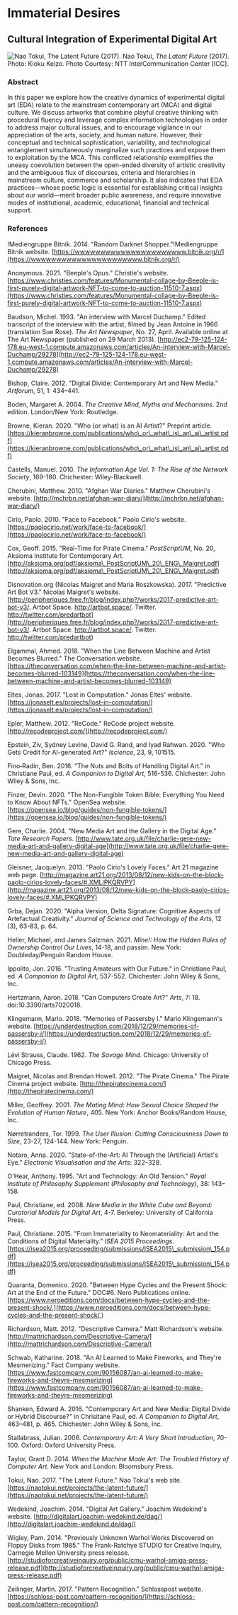 # Immaterial Desires
## Cultural Integration of Experimental Digital Art

![Nao Tokui, The Latent Future (2017).](https://dejangrba.github.io/immaterial-desires/Nao-Tokui-2017-The-Latent-Future.jpg)
Nao Tokui, _The Latent Future_ (2017). Photo: Kioku Keizo. Photo Courtesy: NTT InterCommunication Center [ICC].

### Abstract
In this paper we explore how the creative dynamics of experimental digital art (EDA) relate to the mainstream contemporary art (MCA) and digital culture. We discuss artworks that combine playful creative thinking with procedural fluency and leverage complex information technologies in order to address major cultural issues, and to encourage vigilance in our appreciation of the arts, society, and human nature. However, their conceptual and technical sophistication, variability, and technological entanglement simultaneously marginalize such practices and expose them to exploitation by the MCA. This conflicted relationship exemplifies the uneasy coevolution between the open-ended diversity of artistic creativity and the ambiguous flux of discourses, criteria and hierarchies in mainstream culture, commerce and scholarship. It also indicates that EDA practices—whose poetic logic is essential for establishing critical insights about our world—merit broader public awareness, and require innovative modes of institutional, academic, educational, financial and technical support.

### References

!Mediengruppe Bitnik. 2014. &quot;Random Darknet Shopper.&quot;!Mediengruppe Bitnik website. [https://wwwwwwwwwwwwwwwwwwwwww.bitnik.org/r/](https://wwwwwwwwwwwwwwwwwwwwww.bitnik.org/r/)

Anonymous. 2021. &quot;Beeple&#39;s Opus.&quot; Christie&#39;s website. [https://www.christies.com/features/Monumental-collage-by-Beeple-is-first-purely-digital-artwork-NFT-to-come-to-auction-11510-7.aspx](https://www.christies.com/features/Monumental-collage-by-Beeple-is-first-purely-digital-artwork-NFT-to-come-to-auction-11510-7.aspx)

Baudson, Michel. 1993. &quot;An interview with Marcel Duchamp.&quot; Edited transcript of the interview with the artist, filmed by Jean Antoine in 1966 (translation Sue Rose). _The Art Newspaper_, No. 27, April. Available online at The Art Newspaper (published on 29 March 2013). [http://ec2-79-125-124-178.eu-west-1.compute.amazonaws.com/articles/An-interview-with-Marcel-Duchamp/29278](http://ec2-79-125-124-178.eu-west-1.compute.amazonaws.com/articles/An-interview-with-Marcel-Duchamp/29278)

Bishop, Claire. 2012. &quot;Digital Divide: Contemporary Art and New Media.&quot; _Artforum_, 51, 1: 434–441.

Boden, Margaret A. 2004. _The Creative Mind, Myths and Mechanisms_. 2nd edition. London/New York: Routledge.

Browne, Kieran. 2020. &quot;Who (or what) is an AI Artist?&quot; Preprint article. [https://kieranbrowne.com/publications/who\_or\_what\_is\_an\_ai\_artist.pdf](https://kieranbrowne.com/publications/who\_or\_what\_is\_an\_ai\_artist.pdf)

Castells, Manuel. 2010. _The Information Age Vol. 1: The Rise of the Network Society_, 169-180. Chichester: Wiley-Blackwell.

Cherubini, Matthew. 2010. &quot;Afghan War Diaries.&quot; Matthew Cherubini&#39;s website. [http://mchrbn.net/afghan-war-diary/](http://mchrbn.net/afghan-war-diary/)

Cirio, Paolo. 2010. &quot;Face to Facebook.&quot; Paolo Cirio&#39;s website. [https://paolocirio.net/work/face-to-facebook/](https://paolocirio.net/work/face-to-facebook/)

Cox, Geoff. 2015. &quot;Real-Time for Pirate Cinema.&quot; _PostScriptUM_, No. 20, Aksioma Institute for Contemporary Art. [http://aksioma.org/pdf/aksioma\_PostScriptUM\_20\_ENG\_Maigret.pdf](http://aksioma.org/pdf/aksioma\_PostScriptUM\_20\_ENG\_Maigret.pdf)

Disnovation.org (Nicolas Maigret and Maria Roszkowska). 2017. &quot;Predictive Art Bot V3.&quot; Nicolas Maigret&#39;s website. [http://peripheriques.free.fr/blog/index.php?/works/2017-predictive-art-bot-v3/. Artbot Space. http://artbot.space/. Twitter. http://twitter.com/predartbot](http://peripheriques.free.fr/blog/index.php?/works/2017-predictive-art-bot-v3/. Artbot Space. http://artbot.space/. Twitter. http://twitter.com/predartbot)

Elgammal, Ahmed. 2018. &quot;When the Line Between Machine and Artist Becomes Blurred.&quot; The Conversation website. [https://theconversation.com/when-the-line-between-machine-and-artist-becomes-blurred-103149](https://theconversation.com/when-the-line-between-machine-and-artist-becomes-blurred-103149)

Eltes, Jonas. 2017. &quot;Lost in Computation.&quot; Jonas Eltes&#39; website. [https://jonaselt.es/projects/lost-in-computation/](https://jonaselt.es/projects/lost-in-computation/)

Epler, Matthew. 2012. &quot;ReCode.&quot; ReCode project website. [http://recodeproject.com/](http://recodeproject.com/)

Epstein, Ziv, Sydney Levine, David G. Rand, and Iyad Rahwan. 2020. &quot;Who Gets Credit for AI-generated Art?&quot; _Iscience_, 23, 9, 101515.

Fino‐Radin, Ben. 2016. &quot;The Nuts and Bolts of Handling Digital Art.&quot; in Christiane Paul, ed. _A Companion to Digital Art_, 516-536. Chichester: John Wiley &amp; Sons, Inc.

Finzer, Devin. 2020. &quot;The Non-Fungible Token Bible: Everything You Need to Know About NFTs.&quot; OpenSea website. [https://opensea.io/blog/guides/non-fungible-tokens/](https://opensea.io/blog/guides/non-fungible-tokens/)

Gere, Charlie. 2004. &quot;New Media Art and the Gallery in the Digital Age.&quot; _Tate Research Papers_. [http://www.tate.org.uk/file/charlie-gere-new-media-art-and-gallery-digital-age](http://www.tate.org.uk/file/charlie-gere-new-media-art-and-gallery-digital-age)

Gleisner, Jacquelyn. 2013. &quot;Paolo Cirio&#39;s Lovely Faces.&quot; Art 21 magazine web page. [http://magazine.art21.org/2013/08/12/new-kids-on-the-block-paolo-cirios-lovely-faces/#.XMLlPKQRVPY](http://magazine.art21.org/2013/08/12/new-kids-on-the-block-paolo-cirios-lovely-faces/#.XMLlPKQRVPY)

Grba, Dejan. 2020. &quot;Alpha Version, Delta Signature: Cognitive Aspects of Artefactual Creativity.&quot; _Journal of Science and Technology of the Arts_, 12 (3), 63-83, p. 64.

Heller, Michael, and James Salzman. 2021. _Mine!: How the Hidden Rules of Ownership Control Our Lives_, 14-18, and passim. New York: Doubleday/Penguin Random House.

Ippolito, Jon. 2016. &quot;Trusting Amateurs with Our Future.&quot; in Christiane Paul, ed. _A Companion to Digital Art_, 537-552. Chichester: John Wiley &amp; Sons, Inc.

Hertzmann, Aaron. 2018. &quot;Can Computers Create Art?&quot; _Arts_, 7: 18. doi:10.3390/arts7020018.

Klingemann, Mario. 2018. &quot;Memories of Passersby I.&quot; Mario Klingemann&#39;s website. [https://underdestruction.com/2018/12/29/memories-of-passersby-i/](https://underdestruction.com/2018/12/29/memories-of-passersby-i/)

Lévi Strauss, Claude. 1962. _The Savage Mind_. Chicago: University of Chicago Press.

Maigret, Nicolas and Brendan Howell. 2012. &quot;The Pirate Cinema.&quot; The Pirate Cinema project website. [http://thepiratecinema.com/](http://thepiratecinema.com/)

Miller, Geoffrey. 2001. _The Mating Mind: How Sexual Choice Shaped the Evolution of Human Nature_, 405. New York: Anchor Books/Random House, Inc.

Nørretranders, Tor. 1999. _The User Illusion: Cutting Consciousness Down to Size_, 23-27, 124-144. New York: Penguin.

Notaro, Anna. 2020. &quot;State-of-the-Art: AI Through the (Artificial) Artist&#39;s Eye.&quot; _Electronic Visualisation and the Arts_: 322–328.

O&#39;Hear, Anthony. 1995. &quot;Art and Technology: An Old Tension.&quot; _Royal Institute of Philosophy Supplement (Philosophy and Technology)_, 38: 143–158.

Paul, Christiane, ed. 2008. _New Media in the White Cube and Beyond: Curatorial Models for Digital Art_, 4-7. Berkeley: University of California Press.

Paul, Christiane. 2015. &quot;From Immateriality to Neomateriality: Art and the Conditions of Digital Materiality.&quot; _ISEA 2015 Proceedings_. [https://isea2015.org/proceeding/submissions/ISEA2015\_submission\_154.pdf](https://isea2015.org/proceeding/submissions/ISEA2015\_submission\_154.pdf)

Quaranta, Domenico. 2020. &quot;Between Hype Cycles and the Present Shock: Art at the End of the Future.&quot; DOC#6. Nero Publications online. [https://www.neroeditions.com/docs/between-hype-cycles-and-the-present-shock/,](https://www.neroeditions.com/docs/between-hype-cycles-and-the-present-shock/,)

Richardson, Matt. 2012. &quot;Descriptive Camera.&quot; Matt Richardson&#39;s website. [http://mattrichardson.com/Descriptive-Camera/](http://mattrichardson.com/Descriptive-Camera/)

Schwab, Katharine. 2018. &quot;An AI Learned to Make Fireworks, and They&#39;re Mesmerizing.&quot; Fact Company website. [https://www.fastcompany.com/90156087/an-ai-learned-to-make-fireworks-and-theyre-mesmerizing](https://www.fastcompany.com/90156087/an-ai-learned-to-make-fireworks-and-theyre-mesmerizing)

Shanken, Edward A. 2016. &quot;Contemporary Art and New Media: Digital Divide or Hybrid Discourse?&quot; in Chrisitane Paul, ed. _A Companion to Digital Art_, 463–481, p. 465. Chichester: John Wiley &amp; Sons, Inc.

Stallabrass, Julian. 2006. _Contemporary Art: A Very Short Introduction_, 70-100. Oxford: Oxford University Press.

Taylor, Grant D. 2014. _When the Machine Made Art: The Troubled History of Computer Art_. New York and London: Bloomsbury Press.

Tokui, Nao. 2017. &quot;The Latent Future.&quot; Nao Tokui&#39;s web site. [https://naotokui.net/projects/the-latent-future/](https://naotokui.net/projects/the-latent-future/)

Wedekind, Joachim. 2014. &quot;Digital Art Gallery.&quot; Joachim Wedekind&#39;s website. [http://digitalart.joachim-wedekind.de/dag/](http://digitalart.joachim-wedekind.de/dag/)

Wigley, Pam. 2014. &quot;Previously Unknown Warhol Works Discovered on Floppy Disks from 1985.&quot; The Frank-Ratchye STUDIO for Creative Inquiry, Carnegie Mellon University press release. [http://studioforcreativeinquiry.org/public/cmu-warhol-amiga-press-release.pdf](http://studioforcreativeinquiry.org/public/cmu-warhol-amiga-press-release.pdf)

Zeilinger, Martin. 2017. &quot;Pattern Recognition.&quot; Schlosspost website. [https://schloss-post.com/pattern-recognition/](https://schloss-post.com/pattern-recognition/)
